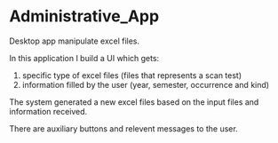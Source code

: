 # Administrative_App

Desktop app manipulate excel files.

In this application I build a UI which gets:
1) specific type of excel files (files that represents a scan test)
2) information filled by the user (year, semester, occurrence and kind)

The system generated a new excel files based on the input files and information received.

There are auxiliary buttons and relevent messages to the user.
